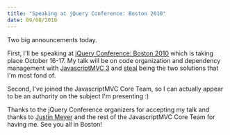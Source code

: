 ```yaml
--- 
title: "Speaking at jQuery Conference: Boston 2010"
date: 09/08/2010
---
```


[jQuery Conference: Boston 2010]: http://events.jquery.org/2010/boston/
[JavascriptMVC 3]: http://v3.javascriptmvc.com/index.html
[steal]: http://github.com/jupiterjs/steal
[Justin Meyer]: http://jupiterjs.com/pages/justin-meyer

Two big announcements today.

First, I'll be speaking at [jQuery Conference: Boston 2010] which is taking place October 16-17. My talk will be on code organization and dependency management with [JavascriptMVC 3] and [steal] being the two solutions that I'm most fond of.

Second, I've joined the JavascriptMVC Core Team, so I can actually appear to be an authority on the subject I'm presenting :)

Thanks to the jQuery Conference organizers for accepting my talk and thanks to [Justin Meyer] and the rest of the JavascriptMVC Core Team for having me. See you all in Boston!
